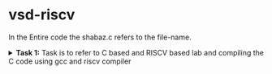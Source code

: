 # vsd-riscv
In the Entire code the shabaz.c refers to the file-name.
<details>
<summary><b>Task 1:</b> Task is to refer to C based and RISCV based lab and compiling the C code using gcc and riscv compiler</summary>

### C Language based LAB
We have to follow the given steps to compile any **.c** file :  
1. Open the terminal. Then run the following command:
	```
	gedit shabaz.c
	```  
2. This will open the text editor to write the code. Then you have to write the C code of printing the sum of n numbers. Once you are done with your code, press ```Ctrl + S``` to save your file, and then press ```Ctrl + W``` to close the text editor.   
3. To compile the C code, run the following command on terminal :
	```
	gcc shabaz.c
 	```
 4. To Run the Code, Run the following command :
 	```
	./a.out
 	```
 ![Image](https://github.com/user-attachments/assets/291c6dc0-76ba-4373-bdb0-0f8aed49acfd)


 ### RISCV based LAB
Follow the given steps:  
 1. Open the terminal and then run the given command:  
 	```
 	cat shabaz.c
 	```
 ![cat Command](link)

 2. To compile the code in riscv64 gcc compiler to get Objdump in -O1 format Run the given command : 
	```
	riscv64-unknown-elf-gcc -O1 -mabi=lp64 -march=rv64i -o shabaz.o shabaz.c
	``` 
![Objdump using -O1 format](link)

  3. Open a new tab in terminal and then run the given command:    
	
 	riscv64-unknown-elf-objdump -d shabaz.o


![Objdump using -O1 format](link)

  4.To get Main section of data run the given command, after that  Type ```/main``` to locate the main section of our code :
 
	riscv64-unknown-elf-objdump -d shabaz.o | less
	
![Objdump using -O1 format](link)

  5.To get Objdump in -Ofast format Run the given command in previous tab :
	
 	riscv64-unknown-elf-gcc -Ofast -mabi=lp64 -march=rv64i -o shabaz.o shabaz.c

 ![Objdump using -Ofast format](link)

  6.Open a new tab in terminal and then run the given command:    
		
	riscv64-unknown-elf-objdump -d shabaz.o
	
![Objdump using -Ofast format](link)

 7.To get Main section of data run the given command, after that  Type ```/main``` to locate the main section of our code :
 	  	
	riscv64-unknown-elf-objdump -d shabaz.o | less
	
 ![Objdump using -Ofast format](link)

